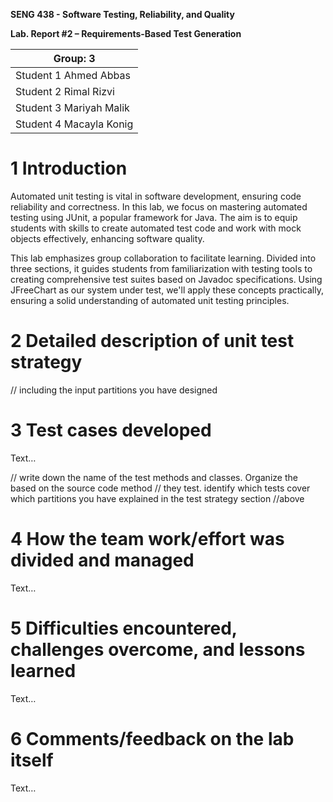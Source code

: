 **SENG 438 - Software Testing, Reliability, and Quality**

**Lab. Report \#2 – Requirements-Based Test Generation**

| Group: 3                  |
|---------------------------|
| Student 1 Ahmed Abbas     |   
| Student 2 Rimal Rizvi     |   
| Student 3 Mariyah Malik   |   
| Student 4 Macayla Konig   |   

# 1 Introduction

Automated unit testing is vital in software development, ensuring code reliability and correctness. In this lab, we focus on mastering automated testing using JUnit, a popular framework for Java. The aim is to equip students with skills to create automated test code and work with mock objects effectively, enhancing software quality.

This lab emphasizes group collaboration to facilitate learning. Divided into three sections, it guides students from familiarization with testing tools to creating comprehensive test suites based on Javadoc specifications. Using JFreeChart as our system under test, we'll apply these concepts practically, ensuring a solid understanding of automated unit testing principles.

# 2 Detailed description of unit test strategy

// including the input partitions you have designed

# 3 Test cases developed

Text…

// write down the name of the test methods and classes. Organize the based on
the source code method // they test. identify which tests cover which partitions
you have explained in the test strategy section //above

# 4 How the team work/effort was divided and managed

Text…

# 5 Difficulties encountered, challenges overcome, and lessons learned

Text…

# 6 Comments/feedback on the lab itself

Text…
